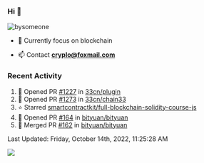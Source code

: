 ### Hi 👋


<p align="left"> <img src="https://visitcount.itsvg.in/api?id=bysomeone&icon=0&color=0" alt="bysomeone" /> </p>

- 🌱 Currently focus on blockchain

- 📫 Contact **cryplo@foxmail.com**


### Recent Activity

<!--RECENT_ACTIVITY:start-->
1. 💪 Opened PR [#1227](https://github.com/33cn/plugin/pull/1227) in [33cn/plugin](https://github.com/33cn/plugin)
2. 💪 Opened PR [#1273](https://github.com/33cn/chain33/pull/1273) in [33cn/chain33](https://github.com/33cn/chain33)
3. ⭐ Starred [smartcontractkit/full-blockchain-solidity-course-js](https://github.com/smartcontractkit/full-blockchain-solidity-course-js)
4. 💪 Opened PR [#164](https://github.com/bityuan/bityuan/pull/164) in [bityuan/bityuan](https://github.com/bityuan/bityuan)
5. 🎉 Merged PR [#162](https://github.com/bityuan/bityuan/pull/162) in [bityuan/bityuan](https://github.com/bityuan/bityuan)
<!--RECENT_ACTIVITY:end-->

<!--RECENT_ACTIVITY:last_update-->
Last Updated: Friday, October 14th, 2022, 11:25:28 AM
<!--RECENT_ACTIVITY:last_update_end-->


<!-- ### 📊 GitHub Stats: -->
![](https://github-readme-stats.vercel.app/api?username=bysomeone&theme=vue&hide_border=false&include_all_commits=false&count_private=false)<br/>
<!-- ![](https://github-readme-streak-stats.herokuapp.com/?user=bysomeone&theme=vue&hide_border=false)<br/> -->
<!-- ![](https://github-readme-stats.vercel.app/api/top-langs/?username=bysomeone&theme=vue&hide_border=false&include_all_commits=false&count_private=false&layout=compact) -->


<!-- ### 💻 Tech Stack: -->

<!-- Blockchain  -->

<!-- ![Bitcoin](https://img.shields.io/badge/Bitcoin-000?style=for-the-badge&logo=bitcoin&logoColor=white) -->
<!-- ![Ethereum](https://img.shields.io/badge/Ethereum-3C3C3D?style=for-the-badge&logo=Ethereum&logoColor=white) -->
<!-- ![Polkadot](https://img.shields.io/badge/polkadot-E6007A?style=for-the-badge&logo=polkadot&logoColor=white) -->

<!-- Program language -->

<!-- ![Go](https://img.shields.io/badge/go-%2300ADD8.svg?style=for-the-badge&logo=go&logoColor=white) -->
<!-- ![C](https://img.shields.io/badge/c-%2300599C.svg?style=for-the-badge&logo=c&logoColor=white) -->
<!-- ![C++](https://img.shields.io/badge/c++-%2300599C.svg?style=for-the-badge&logo=c%2B%2B&logoColor=white) -->
<!-- ![Java](https://img.shields.io/badge/java-%23ED8B00.svg?style=for-the-badge&logo=java&logoColor=white) -->
<!-- ![Python](https://img.shields.io/badge/python-3670A0?style=for-the-badge&logo=python&logoColor=ffdd54) -->
<!-- ![Shell Script](https://img.shields.io/badge/shell_script-%23121011.svg?style=for-the-badge&logo=gnu-bash&logoColor=white) -->


<!-- DB -->


<!-- ![MySQL](https://img.shields.io/badge/mysql-%2300f.svg?style=for-the-badge&logo=mysql&logoColor=white) -->
<!-- ![Redis](https://img.shields.io/badge/redis-%23DD0031.svg?style=for-the-badge&logo=redis&logoColor=white) -->
<!-- ![SQLite](https://img.shields.io/badge/sqlite-%2307405e.svg?style=for-the-badge&logo=sqlite&logoColor=white) -->


<!-- Devops -->

<!-- ![Docker](https://img.shields.io/badge/docker-%230db7ed.svg?style=for-the-badge&logo=docker&logoColor=white) -->
<!-- ![Confluence](https://img.shields.io/badge/confluence-%23172BF4.svg?style=for-the-badge&logo=confluence&logoColor=white) -->
<!-- ![Jira](https://img.shields.io/badge/jira-%230A0FFF.svg?style=for-the-badge&logo=jira&logoColor=white) -->
<!-- ![Kubernetes](https://img.shields.io/badge/kubernetes-%23326ce5.svg?style=for-the-badge&logo=kubernetes&logoColor=white) -->
<!-- ![Postman](https://img.shields.io/badge/Postman-FF6C37?style=for-the-badge&logo=postman&logoColor=white) -->


<!-- Version control -->

<!-- ![Git](https://img.shields.io/badge/git-%23F05033.svg?style=for-the-badge&logo=git&logoColor=white) -->
<!-- ![GitHub](https://img.shields.io/badge/github-%23121011.svg?style=for-the-badge&logo=github&logoColor=white) -->
<!-- ![GitLab](https://img.shields.io/badge/gitlab-%23181717.svg?style=for-the-badge&logo=gitlab&logoColor=white) -->


<!-- ### 🏆 GitHub Trophies -->
<!-- ![](https://github-profile-trophy.vercel.app/?username=bysomeone&theme=radical&no-frame=false&no-bg=true&margin-w=4) -->


<!-- ![](./profile-3d-contrib/profile-gitblock.svg) -->
